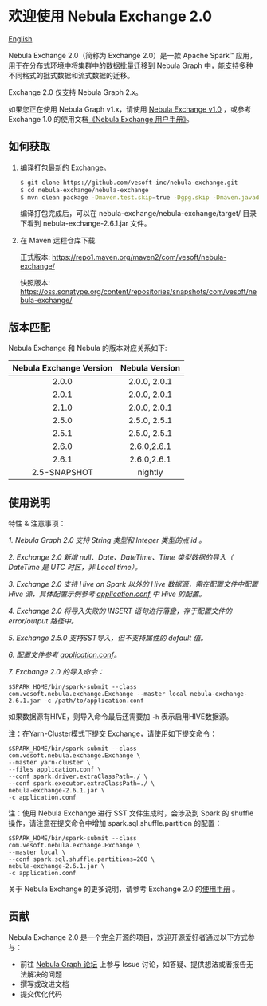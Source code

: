 # 欢迎使用 Nebula Exchange 2.0         
[English](https://github.com/vesoft-inc/nebula-exchange/blob/master/README.md)

Nebula Exchange 2.0（简称为 Exchange 2.0）是一款 Apache Spark&trade; 应用，用于在分布式环境中将集群中的数据批量迁移到 Nebula Graph 中，能支持多种不同格式的批式数据和流式数据的迁移。

Exchange 2.0 仅支持 Nebula Graph 2.x。

如果您正在使用 Nebula Graph v1.x，请使用 [Nebula Exchange v1.0](https://github.com/vesoft-inc/nebula-java/tree/v1.0/tools/exchange) ，或参考 Exchange 1.0 的使用文档[《Nebula Exchange 用户手册》](https://docs.nebula-graph.com.cn/nebula-exchange/about-exchange/ex-ug-what-is-exchange/ "点击前往 Nebula Graph 网站")。

## 如何获取

1. 编译打包最新的 Exchange。

    ```bash
    $ git clone https://github.com/vesoft-inc/nebula-exchange.git
    $ cd nebula-exchange/nebula-exchange
    $ mvn clean package -Dmaven.test.skip=true -Dgpg.skip -Dmaven.javadoc.skip=true
    ```

    编译打包完成后，可以在 nebula-exchange/nebula-exchange/target/ 目录下看到 nebula-exchange-2.6.1.jar 文件。
2. 在 Maven 远程仓库下载
    
    正式版本:
    https://repo1.maven.org/maven2/com/vesoft/nebula-exchange/
    
    快照版本:
    https://oss.sonatype.org/content/repositories/snapshots/com/vesoft/nebula-exchange/
    
## 版本匹配

Nebula Exchange 和 Nebula 的版本对应关系如下:

| Nebula Exchange Version | Nebula Version |
|:-----------------------:|:--------------:|
|       2.0.0             |  2.0.0, 2.0.1  |
|       2.0.1             |  2.0.0, 2.0.1  |
|       2.1.0             |  2.0.0, 2.0.1  |
|       2.5.0             |  2.5.0, 2.5.1  |
|       2.5.1             |  2.5.0, 2.5.1  |
|       2.6.0             |  2.6.0,2.6.1   |
|       2.6.1             |  2.6.0,2.6.1   |
|     2.5-SNAPSHOT        |     nightly    |
## 使用说明

特性 & 注意事项：

*1. Nebula Graph 2.0 支持 String 类型和 Integer 类型的点 id 。*

*2. Exchange 2.0 新增 null、Date、DateTime、Time 类型数据的导入（ DateTime 是 UTC 时区，非 Local time）。*

*3. Exchange 2.0 支持 Hive on Spark 以外的 Hive 数据源，需在配置文件中配置 Hive 源，具体配置示例参考 [application.conf](https://github.com/vesoft-inc/nebula-exchange/tree/master/nebula-exchange/src/main/resources/application.conf) 中 Hive 的配置。*

*4. Exchange 2.0 将导入失败的 INSERT 语句进行落盘，存于配置文件的 error/output 路径中。*

*5. Exchange 2.5.0 支持SST导入，但不支持属性的 default 值。*

*6. 配置文件参考 [application.conf](https://github.com/vesoft-inc/nebula-exchange/tree/master/nebula-exchange/src/main/resources/application.conf )。*

*7. Exchange 2.0 的导入命令：*
```
$SPARK_HOME/bin/spark-submit --class com.vesoft.nebula.exchange.Exchange --master local nebula-exchange-2.6.1.jar -c /path/to/application.conf
```
如果数据源有HIVE，则导入命令最后还需要加 `-h` 表示启用HIVE数据源。

注：在Yarn-Cluster模式下提交 Exchange，请使用如下提交命令：
```
$SPARK_HOME/bin/spark-submit --class com.vesoft.nebula.exchange.Exchange \
--master yarn-cluster \
--files application.conf \
--conf spark.driver.extraClassPath=./ \
--conf spark.executor.extraClassPath=./ \
nebula-exchange-2.6.1.jar \
-c application.conf
```

注：使用 Nebula Exchange 进行 SST 文件生成时，会涉及到 Spark 的 shuffle 操作，请注意在提交命令中增加 spark.sql.shuffle.partition 的配置：
```
$SPARK_HOME/bin/spark-submit --class com.vesoft.nebula.exchange.Exchange \
--master local \
--conf spark.sql.shuffle.partitions=200 \
nebula-exchange-2.6.1.jar \
-c application.conf
```

关于 Nebula Exchange 的更多说明，请参考 Exchange 2.0 的[使用手册](https://docs.nebula-graph.com.cn/2.0.1/nebula-exchange/about-exchange/ex-ug-what-is-exchange/) 。

## 贡献

Nebula Exchange 2.0 是一个完全开源的项目，欢迎开源爱好者通过以下方式参与：

- 前往 [Nebula Graph 论坛](https://discuss.nebula-graph.com.cn/ "点击前往“Nebula Graph 论坛") 上参与 Issue 讨论，如答疑、提供想法或者报告无法解决的问题
- 撰写或改进文档
- 提交优化代码
